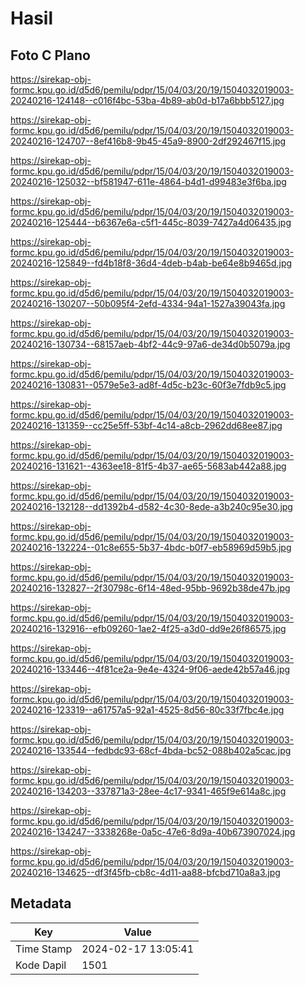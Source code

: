 # Hasil

## Foto C Plano

https://sirekap-obj-formc.kpu.go.id/d5d6/pemilu/pdpr/15/04/03/20/19/1504032019003-20240216-124148--c016f4bc-53ba-4b89-ab0d-b17a6bbb5127.jpg

https://sirekap-obj-formc.kpu.go.id/d5d6/pemilu/pdpr/15/04/03/20/19/1504032019003-20240216-124707--8ef416b8-9b45-45a9-8900-2df292467f15.jpg

https://sirekap-obj-formc.kpu.go.id/d5d6/pemilu/pdpr/15/04/03/20/19/1504032019003-20240216-125032--bf581947-611e-4864-b4d1-d99483e3f6ba.jpg

https://sirekap-obj-formc.kpu.go.id/d5d6/pemilu/pdpr/15/04/03/20/19/1504032019003-20240216-125444--b6367e6a-c5f1-445c-8039-7427a4d06435.jpg

https://sirekap-obj-formc.kpu.go.id/d5d6/pemilu/pdpr/15/04/03/20/19/1504032019003-20240216-125849--fd4b18f8-36d4-4deb-b4ab-be64e8b9465d.jpg

https://sirekap-obj-formc.kpu.go.id/d5d6/pemilu/pdpr/15/04/03/20/19/1504032019003-20240216-130207--50b095f4-2efd-4334-94a1-1527a39043fa.jpg

https://sirekap-obj-formc.kpu.go.id/d5d6/pemilu/pdpr/15/04/03/20/19/1504032019003-20240216-130734--68157aeb-4bf2-44c9-97a6-de34d0b5079a.jpg

https://sirekap-obj-formc.kpu.go.id/d5d6/pemilu/pdpr/15/04/03/20/19/1504032019003-20240216-130831--0579e5e3-ad8f-4d5c-b23c-60f3e7fdb9c5.jpg

https://sirekap-obj-formc.kpu.go.id/d5d6/pemilu/pdpr/15/04/03/20/19/1504032019003-20240216-131359--cc25e5ff-53bf-4c14-a8cb-2962dd68ee87.jpg

https://sirekap-obj-formc.kpu.go.id/d5d6/pemilu/pdpr/15/04/03/20/19/1504032019003-20240216-131621--4363ee18-81f5-4b37-ae65-5683ab442a88.jpg

https://sirekap-obj-formc.kpu.go.id/d5d6/pemilu/pdpr/15/04/03/20/19/1504032019003-20240216-132128--dd1392b4-d582-4c30-8ede-a3b240c95e30.jpg

https://sirekap-obj-formc.kpu.go.id/d5d6/pemilu/pdpr/15/04/03/20/19/1504032019003-20240216-132224--01c8e655-5b37-4bdc-b0f7-eb58969d59b5.jpg

https://sirekap-obj-formc.kpu.go.id/d5d6/pemilu/pdpr/15/04/03/20/19/1504032019003-20240216-132827--2f30798c-6f14-48ed-95bb-9692b38de47b.jpg

https://sirekap-obj-formc.kpu.go.id/d5d6/pemilu/pdpr/15/04/03/20/19/1504032019003-20240216-132916--efb09260-1ae2-4f25-a3d0-dd9e26f86575.jpg

https://sirekap-obj-formc.kpu.go.id/d5d6/pemilu/pdpr/15/04/03/20/19/1504032019003-20240216-133446--4f81ce2a-9e4e-4324-9f06-aede42b57a46.jpg

https://sirekap-obj-formc.kpu.go.id/d5d6/pemilu/pdpr/15/04/03/20/19/1504032019003-20240216-123319--a61757a5-92a1-4525-8d56-80c33f7fbc4e.jpg

https://sirekap-obj-formc.kpu.go.id/d5d6/pemilu/pdpr/15/04/03/20/19/1504032019003-20240216-133544--fedbdc93-68cf-4bda-bc52-088b402a5cac.jpg

https://sirekap-obj-formc.kpu.go.id/d5d6/pemilu/pdpr/15/04/03/20/19/1504032019003-20240216-134203--337871a3-28ee-4c17-9341-465f9e614a8c.jpg

https://sirekap-obj-formc.kpu.go.id/d5d6/pemilu/pdpr/15/04/03/20/19/1504032019003-20240216-134247--3338268e-0a5c-47e6-8d9a-40b673907024.jpg

https://sirekap-obj-formc.kpu.go.id/d5d6/pemilu/pdpr/15/04/03/20/19/1504032019003-20240216-134625--df3f45fb-cb8c-4d11-aa88-bfcbd710a8a3.jpg


## Metadata

| Key        | Value               |
| ---------- | ------------------- |
| Time Stamp | 2024-02-17 13:05:41 |
| Kode Dapil | 1501                |



